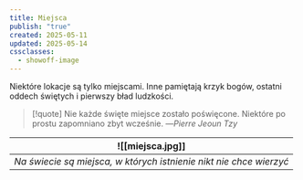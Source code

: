 ```yaml
---
title: Miejsca
publish: "true"
created: 2025-05-11
updated: 2025-05-14
cssclasses:
  - showoff-image
---
```

Niektóre lokacje są tylko miejscami. Inne pamiętają krzyk bogów, ostatni oddech świętych i pierwszy bład ludzkości.
>[!quote] Nie każde święte miejsce zostało poświęcone. Niektóre po prostu zapomniano zbyt wcześnie.
>—*Pierre Jeoun Tzy*

|![[miejsca.jpg]]|
|-|
|*Na świecie są miejsca, w których istnienie nikt nie chce wierzyć*|